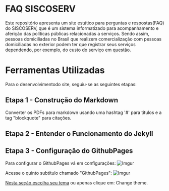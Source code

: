 # FAQ SISCOSERV
Este repositório apresenta um site estático para perguntas e respostas(FAQ) do SISCOSERV, que é um sistema informatizado para acompanhamento e aferição das políticas públicas relacionadas a serviços. Sendo assim, pessoas domiciliadas no Brasil que realizem comercialização com pessoas domiciliadas no exterior podem ter que registrar seus serviços dependendo, por exemplo, do custo do serviço em questão. 

# Ferramentas Utilizadas
Para o desenvolvimentodo site, seguiu-se as seguintes etapas: 

## Etapa 1 - Construção do Markdown
Converter os PDFs para markdown usando uma hashtag '#' para títulos e a tag "blockquote" para citações.
  
## Etapa 2 - Entender o Funcionamento do Jekyll

## Etapa 3 - Configuração do GithubPages
Para configurar o GithubPages vá em configurações:
![Imgur](https://i.imgur.com/lbjgSAM.png)

Acesse o quinto subtítulo chamado "GithubPages": 
![Imgur](https://i.imgur.com/L8ouoyc.png)

[Nesta seção escolha seu tema](https://github.com/mdicgovbr/pagina-FAQ/settings/pages/themes?utf8=%E2%9C%93&select=slate&source=master) ou apenas clique em: Change theme. 

